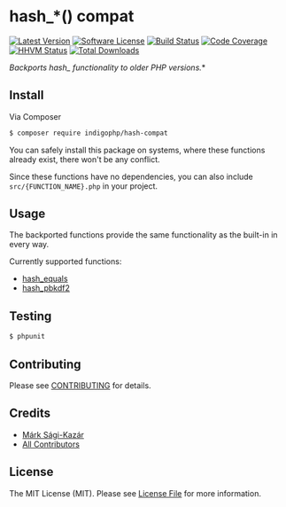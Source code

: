 # hash_*() compat

[![Latest Version](https://img.shields.io/github/release/indigophp/hash-compat.svg?style=flat-square)](https://github.com/indigophp/hash-compat/releases)
[![Software License](https://img.shields.io/badge/license-MIT-brightgreen.svg?style=flat-square)](LICENSE)
[![Build Status](https://img.shields.io/travis/indigophp/hash-compat.svg?style=flat-square)](https://travis-ci.org/indigophp/hash-compat)
[![Code Coverage](https://img.shields.io/scrutinizer/coverage/g/indigophp/hash-compat.svg?style=flat-square)](https://scrutinizer-ci.com/g/indigophp/hash-compat)
[![HHVM Status](https://img.shields.io/hhvm/indigophp/hash-compat.svg?style=flat-square)](http://hhvm.h4cc.de/package/indigophp/hash-compat)
[![Total Downloads](https://img.shields.io/packagist/dt/indigophp/hash-compat.svg?style=flat-square)](https://packagist.org/packages/indigophp/hash-compat)

**Backports hash_* functionality to older PHP versions.**


## Install

Via Composer

``` bash
$ composer require indigophp/hash-compat
```

You can safely install this package on systems, where these functions already exist, there won't be any conflict.

Since these functions have no dependencies, you can also include `src/{FUNCTION_NAME}.php` in your project.


## Usage

The backported functions provide the same functionality as the built-in in every way.

Currently supported functions:
- [hash_equals](http://php.net/manual/en/function.hash-equals.php)
- [hash_pbkdf2](http://php.net/manual/en/function.hash-pbkdf2.php)


## Testing

``` bash
$ phpunit
```


## Contributing

Please see [CONTRIBUTING](CONTRIBUTING.md) for details.


## Credits

- [Márk Sági-Kazár](https://github.com/sagikazarmark)
- [All Contributors](https://github.com/indigophp/hash-compat/contributors)


## License

The MIT License (MIT). Please see [License File](LICENSE) for more information.
